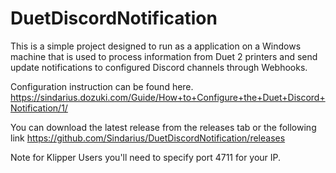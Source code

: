 # DuetDiscordNotification

This is a simple project designed to run as a application on a Windows machine that is used to process information from Duet 2 printers and send update notifications to configured Discord channels through Webhooks. 

Configuration instruction can be found here.
https://sindarius.dozuki.com/Guide/How+to+Configure+the+Duet+Discord+Notification/1/

You can download the latest release from the releases tab or the following link
https://github.com/Sindarius/DuetDiscordNotification/releases



Note for Klipper Users you'll need to specify port 4711 for your IP.
